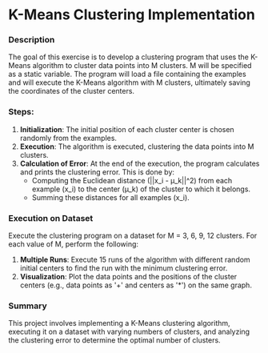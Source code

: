 # K-Means Clustering Implementation 
 
### Description
The goal of this exercise is to develop a clustering program that uses the K-Means algorithm to cluster data points into M clusters. M will be specified as a static variable. The program will load a file containing the examples and will execute the K-Means algorithm with M clusters, ultimately saving the coordinates of the cluster centers.

### Steps:
1. **Initialization**: The initial position of each cluster center is chosen randomly from the examples.
2. **Execution**: The algorithm is executed, clustering the data points into M clusters.
3. **Calculation of Error**: At the end of the execution, the program calculates and prints the clustering error. This is done by:
   - Computing the Euclidean distance \(||x_i - μ_k||^2\) from each example \(x_i\) to the center \(μ_k\) of the cluster to which it belongs.
   - Summing these distances for all examples \(x_i\).

### Execution on Dataset
Execute the clustering program on a dataset for M = 3, 6, 9, 12 clusters. For each value of M, perform the following:

1. **Multiple Runs**: Execute 15 runs of the algorithm with different random initial centers to find the run with the minimum clustering error.
2. **Visualization**: Plot the data points and the positions of the cluster centers (e.g., data points as '+' and centers as '*') on the same graph.

### Summary
This project involves implementing a K-Means clustering algorithm, executing it on a dataset with varying numbers of clusters, and analyzing the clustering error to determine the optimal number of clusters.
